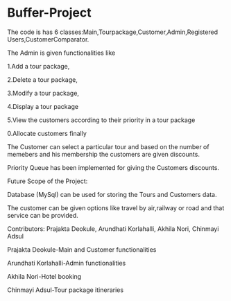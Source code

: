 # Buffer-Project
The code is has 6 classes:Main,Tourpackage,Customer,Admin,Registered Users,CustomerComparator.

The Admin is given functionalities like

1.Add a tour package,

2.Delete a tour package,

3.Modify a tour package,

4.Display a tour package

5.View the customers according to their priority in a tour package

0.Allocate customers finally

The Customer can select a particular tour and based on the number of memebers and his membership the customers are given discounts.

Priority Queue has been implemented for giving the Customers discounts.


















































Future Scope of the Project:

Database (MySql) can be used for storing the Tours and Customers data.

The customer can be given options like travel by air,railway or road and that service can be provided.









Contributors:
Prajakta Deokule, Arundhati Korlahalli, Akhila Nori, Chinmayi Adsul

Prajakta Deokule-Main and Customer functionalities

Arundhati Korlahalli-Admin functionalities

Akhila Nori-Hotel booking

Chinmayi Adsul-Tour package itineraries
